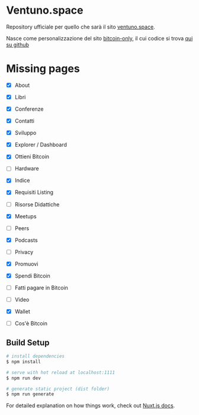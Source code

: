 # Ventuno.space

Repository ufficiale per quello che sarà il sito [ventuno.space](https://ventuno.space). 

Nasce come personalizzazione del sito [bitcoin-only](https://bitcoin-only.com), il cui codice si trova [qui su github](https://www.github.com/bitcoin-only/bitcoin-only)

# Missing pages
- [X] About
- [X] Libri
- [X] Conferenze
- [X] Contatti
- [X] Sviluppo
- [X] Explorer / Dashboard
- [X] Ottieni Bitcoin
- [ ] Hardware
- [X] Indice
- [X] Requisiti Listing 
- [ ] Risorse Didattiche
- [X] Meetups
- [ ] Peers
- [X] Podcasts
- [ ] Privacy
- [X] Promuovi
- [X] Spendi Bitcoin
- [ ] Fatti pagare in Bitcoin
- [ ] Video
- [X] Wallet
- [ ] Cos'è Bitcoin


## Build Setup


```bash
# install dependencies
$ npm install

# serve with hot reload at localhost:1111
$ npm run dev

# generate static project (dist folder)
$ npm run generate
```

For detailed explanation on how things work, check out [Nuxt.js docs](https://nuxtjs.org).
